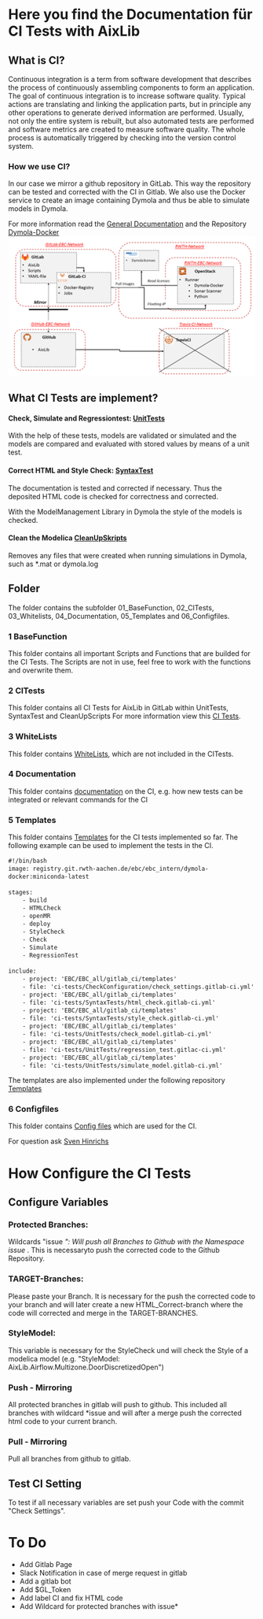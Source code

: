 # Here you find the Documentation für CI Tests with AixLib
## What is CI?

Continuous integration is a term from software development that describes the process of continuously assembling components to form an application. 
The goal of continuous integration is to increase software quality.
Typical actions are translating and linking the application parts, but in principle any other operations to generate derived information are performed. 
Usually, not only the entire system is rebuilt, but also automated tests are performed and software metrics are created to measure software quality. 
The whole process is automatically triggered by checking into the version control system.

### How we use CI?
In our case we mirror a github repository in GitLab. This way the repository can be tested and corrected with the CI in Gitlab. 
We also use the Docker service to create an image containing Dymola and thus be able to simulate models in Dymola.

For more information read the [General Documentation](https://git.rwth-aachen.de/sven.hinrichs/GitLabCI/blob/master/bin/04_Documentation/Documentation_GitLab.md) and the Repository [Dymola-Docker](https://git.rwth-aachen.de/EBC/EBC_intern/dymola-docker)
![E.ON EBC RWTH Aachen University](04_Documentation/Images/GITLABCI.png)


## What CI Tests are implement?
#### Check, Simulate and Regressiontest: [UnitTests](https://git.rwth-aachen.de/sven.hinrichs/GitLabCI/tree/master/bin/02_CITests/UnitTests)

With the help of these tests, models are validated or simulated and the models are compared and evaluated with stored values by means of a unit test. 

#### Correct HTML and Style Check: [SyntaxTest](https://git.rwth-aachen.de/sven.hinrichs/GitLabCI/tree/master/bin/02_CITests/SyntaxTests)

The documentation is tested and corrected if necessary. Thus the deposited HTML code is checked for correctness and corrected.  

With the ModelManagement Library in Dymola the style of the models is checked. 

#### Clean the Modelica [CleanUpSkripts](https://git.rwth-aachen.de/sven.hinrichs/GitLabCI/tree/master/bin/02_CITests/CleanUpSkripts)
Removes any files that were created when running simulations in Dymola, such as *.mat or dymola.log


## Folder 
The folder contains the subfolder 01_BaseFunction, 02_CITests, 03_Whitelists, 04_Documentation, 05_Templates and 06_Configfiles. 

### 1 BaseFunction
This folder contains all important Scripts and Functions that are builded for the CI Tests. The Scripts are not in use, feel free to work with the functions and overwrite them. 

### 2 CITests
This folder contains all CI Tests for AixLib in GitLab within UnitTests, SyntaxTest and CleanUpScripts
For more information view this [CI Tests](https://git.rwth-aachen.de/sven.hinrichs/GitLabCI/tree/master/bin/02_CITests).

### 3 WhiteLists
This folder contains [WhiteLists](https://git.rwth-aachen.de/sven.hinrichs/GitLabCI/tree/master/bin/03_WhiteLists), which are not included in the CITests.


### 4 Documentation
This folder contains [documentation](https://git.rwth-aachen.de/sven.hinrichs/GitLabCI/tree/master/bin/04_Documentation) on the CI, e.g. how new tests can be integrated or relevant commands for the CI 

### 5 Templates
This folder contains [Templates](https://git.rwth-aachen.de/sven.hinrichs/GitLabCI/tree/master/bin/05_Templates) for the CI tests implemented so far. The following example can be used to implement the tests in the CI. 



	#!/bin/bash
	image: registry.git.rwth-aachen.de/ebc/ebc_intern/dymola-docker:miniconda-latest

	stages:
		- build
		- HTMLCheck
		- openMR
		- deploy
		- StyleCheck
		- Check
		- Simulate
		- RegressionTest

	include:
		- project: 'EBC/EBC_all/gitlab_ci/templates'
		- file: 'ci-tests/CheckConfiguration/check_settings.gitlab-ci.yml'
		- project: 'EBC/EBC_all/gitlab_ci/templates'
		- file: 'ci-tests/SyntaxTests/html_check.gitlab-ci.yml'
		- project: 'EBC/EBC_all/gitlab_ci/templates'
		- file: 'ci-tests/SyntaxTests/style_check.gitlab-ci.yml'
		- project: 'EBC/EBC_all/gitlab_ci/templates'
		- file: 'ci-tests/UnitTests/check_model.gitlab-ci.yml'
		- project: 'EBC/EBC_all/gitlab_ci/templates'
		- file: 'ci-tests/UnitTests/regression_test.gitlac-ci.yml'
		- project: 'EBC/EBC_all/gitlab_ci/templates'
		- file: 'ci-tests/UnitTests/simulate_model.gitlab-ci.yml'	
		

The templates are also implemented under the following repository [Templates](https://git.rwth-aachen.de/EBC/EBC_all/gitlab_ci/templates)

### 6 Configfiles

This folder contains [Config files](https://git.rwth-aachen.de/sven.hinrichs/GitLabCI/tree/master/bin/06_Configfiles) which are used for the CI. 

For question ask [Sven Hinrichs](https://git.rwth-aachen.de/sven.hinrichs)

# How Configure the CI Tests

## Configure Variables

### Protected Branches: 
Wildcards "issue *": Will push all Branches to Github with the Namespace issue* . This is necessaryto push the corrected code to the Github 
Repository.


### TARGET-Branches: 
Please paste your Branch. It is necessary for the push the corrected code to your branch and will later create a new HTML_Correct-branch 
where the code will corrected and merge in the TARGET-BRANCHES.

### StyleModel:

This variable is necessary for the StyleCheck und will check the Style of a modelica model (e.g. "StyleModel: AixLib.Airflow.Multizone.DoorDiscretizedOpen")


### Push - Mirroring
All protected branches in gitlab will push to github. This included all branches with wildcard *issue and will after a merge push the corrected html code to your current branch.

### Pull - Mirroring 
Pull all branches from github to gitlab. 

## Test CI Setting
To test if all necessary variables are set push your Code with the commit "Check Settings". 




# To Do

- Add Gitlab Page
- Slack Notification in case of merge request in gitlab
- Add a gitlab bot
- Add $GL_Token
- Add label CI and fix HTML code
- Add Wildcard for protected branches with issue*